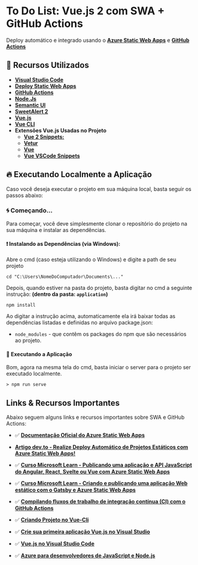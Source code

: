 # To Do List: Vue.js 2 com SWA + GitHub Actions

Deploy automático e integrado usando o **[Azure Static Web Apps](https://docs.microsoft.com/azure/static-web-apps/?WT.mc_id=vuechatapp_swa-github-gllemos)** e **[GitHub Actions](https://help.github.com/pt/actions)**

## 🚀 Recursos Utilizados

* **[Visual Studio Code](https://code.visualstudio.com/?WT.mc_id=vuechatapp_swa-github-gllemos)**
* **[Deploy Static Web Apps](https://docs.microsoft.com/azure/static-web-apps/?WT.mc_id=vuechatapp_swa-github-gllemos)**
* **[GitHub Actions](https://help.github.com/pt/actions)**
* **[Node.Js](https://nodejs.org/en/)**
* **[Semantic UI](https://semantic-ui.com/)**
* **[SweetAlert 2](https://sweetalert2.github.io/)**
* **[Vue.js](https://vuejs.org/)**
* **[Vue CLI](https://cli.vuejs.org/)**
* **Extensões Vue.js Usadas no Projeto**
    - **[Vue 2 Snippets:](https://marketplace.visualstudio.com/items?itemName=hollowtree.vue-snippets&WT.mc_id=vuechatapp_swa-github-gllemos)**
    - **[Vetur](https://marketplace.visualstudio.com/items?itemName=octref.vetur&WT.mc_id=vuechatapp_swa-github-gllemos)**
    - **[Vue](https://marketplace.visualstudio.com/items?itemName=liuji-jim.vue&WT.mc_id=vuechatapp_swa-github-gllemos)**
    - **[Vue VSCode Snippets](https://marketplace.visualstudio.com/items?itemName=sdras.vue-vscode-snippets&WT.mc_id=vuechatapp_swa-github-gllemos)**

## 🔥 Executando Localmente a Aplicação 

Caso você deseja executar o projeto em sua máquina local, basta seguir os passos abaixo:

### 🌀 Começando... 

Para começar, você deve simplesmente clonar o repositório do projeto na sua máquina e instalar as dependências.

#### ❗️ Instalando as Dependências (via Windows): 

Abre o cmd (caso esteja utilizando o Windows) e digite a path de seu projeto

```
cd "C:\Users\NomeDoComputador\Documents\..."
```

Depois, quando estiver na pasta do projeto, basta digitar no cmd a seguinte instrução: **(dentro da pasta: `application`)**

```
npm install
```

Ao digitar a instrução acima, automaticamente ela irá baixar todas as dependências listadas e definidas no arquivo package.json:

* `node_modules` - que contêm os packages do npm que são necessários ao projeto.

#### 💨 Executando a Aplicação 

Bom, agora na mesma tela do cmd, basta iniciar o server para o projeto ser executado localmente.

```
> npm run serve
```

## Links & Recursos Importantes

Abaixo seguem alguns links e recursos importantes sobre SWA e GitHub Actions:

- ✅ **[Documentação Oficial do Azure Static Web Apps
](https://docs.microsoft.com/pt-br/azure/static-web-apps/?WT.mc_id=vuechatapp_swa-github-gllemos)**

- **[Artigo dev.to - Realize Deploy Automático de Projetos Estáticos com Azure Static Web Apps!](https://dev.to/azure/realize-deploy-automatico-de-projetos-estaticos-com-azure-static-web-apps-2nfj)**

- ✅ **[Curso Microsoft Learn - Publicando uma aplicação e API JavaScript do Angular, React, Svelte ou Vue com Azure Static Web Apps](https://docs.microsoft.com/learn/modules/publish-app-service-static-web-app-api?WT.mc_id=vuechatapp_swa-github-gllemos)**

- ✅ **[Curso Microsoft Learn - Criando e publicando uma aplicação Web estático com o Gatsby e Azure 
Static Web Apps](https://docs.microsoft.com/learn/modules/create-deploy-static-webapp-gatsby-app-service?WT.mc_id=vuechatapp_swa-github-gllemos)**

- ✅ **[Compilando fluxos de trabalho de integração contínua (CI) com o GitHub Actions](https://docs.microsoft.com/learn/modules/github-actions-ci/?WT.mc_id=funfunctionsday-youtube-gllemos&WT.mc_id=vuechatapp_swa-github-gllemos)**

- ✅ **[Criando Projeto no Vue-Cli](https://cli.vuejs.org/guide/creating-a-project.html#using-the-gui)** 

- ✅ **[Crie sua primeira aplicação Vue.js no Visual Studio](https://docs.microsoft.com/visualstudio/javascript/quickstart-vuejs-with-nodejs?view=vs-2019&WT.mc_id=aprendendofrontend-github-gllemos)**

- ✅ **[Vue.js no Visual Studio Code](https://code.visualstudio.com/docs/nodejs/vuejs-tutorial?WT.mc_id=aprendendofrontend-github-gllemos)** 

- ✅ **[Azure para desenvolvedores de JavaScript e Node.js](https://docs.microsoft.com/javascript/azure/?view=azure-node-latest&WT.mc_id=aprendendofrontend-github-gllemos)**
